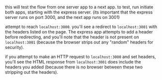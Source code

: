 this will test the flow from one server app to a next app. to test, run initiate both apps, starting with the express server. (its important that the express server runs on port 3000, and the next app runs on 3001)

attempt to reach `localhost:3000`. you'll see a redirect to `localhost:3001` with the headers listed on the page. The express app attempts to add a header before redirecting, and you'll note that the header is not present on `localhost:3001` (because the browser strips out any "random" headers for security).

if you attempt to make an HTTP request to `localhost:3000` and set headers, you'll see the HTML response from `localhost:3001` does include the headers you added (because there is no browser between these two stripping out the headers).